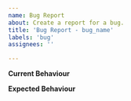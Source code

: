 ```yaml
---
name: Bug Report
about: Create a report for a bug.
title: 'Bug Report - bug_name'
labels: 'bug'
assignees: ''

---
```


**Current Behaviour**


**Expected Behaviour**

